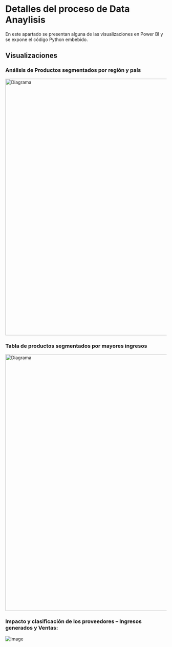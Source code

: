 # Detalles del proceso de Data Anaylisis

En este apartado se presentan alguna de las visualizaciones en Power BI y se expone el código Python embebido.

## Visualizaciones
### Análisis de Productos segmentados por región y país
<img src="https://github.com/user-attachments/assets/42a23502-947c-4b7c-a445-89802ae60cab" alt="Diagrama" width="800"/>

### Tabla de productos segmentados por mayores ingresos
<img src="https://github.com/user-attachments/assets/11ebd3e4-fc16-48e7-9c87-df8f3c55a0b6" alt="Diagrama" width="800"/>

### Impacto y clasificación de los proveedores – Ingresos generados y Ventas:
![image](https://github.com/user-attachments/assets/c3f7b95e-af1c-465f-99c7-954a541ccd54)


